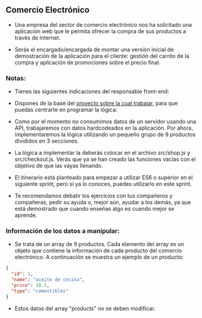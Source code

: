 ## Comercio Electrónico

* Una empresa del sector de comercio electrónico nos ha solicitado una aplicación web que le permita ofrecer la compra de sus productos a través de internet.

* Serás el encargado/encargada de montar una versión inicial de demostración de la aplicación para el cliente: gestión del carrito de la compra y aplicación de promociones sobre el precio final.

### Notas:

* Tienes las siguientes indicaciones del responsable front-end:

- Dispones de la base del <a href = "github.com/IT-Academy-BCN/starter-code-frontend-shop">proyecto sobre la cual trabajar</a>, para que puedas centrarte en programar la lógica:

- Como por el momento no consumimos datos de un servidor usando una API, trabajaremos con datos hardcodeados en la aplicación. Por ahora, implementaremos la lógica utilizando un pequeño grupo de 9 productos divididos en 3 secciones.

- La lógica a implementar la deberás colocar en el archivo src/shop.js y src/checkout.js. Verás que ya se han creado las funciones vacías con el objetivo de que las vayas llenando.

- El itinerario está planteado para empezar a utilizar ES6 o superior en el siguiente sprint, pero si ya lo conoces, puedes utilizarlo en este sprint.

- Te recomendamos debatir los ejercicios con tus compañeros y compañeras, pedir su ayuda o, mejor aún, ayudar a los demás, ya que está demostrado que cuando enseñas algo es cuando mejor se aprende.

### Información de los datos a manipular:

* Se trata de un array de 9 productos. Cada elemento del array es un objeto que contiene la información de cada producto del comercio electrónico. A continuación se muestra un ejemplo de un producto:

```json
{
  "id": 1,
  "name": "aceite de cocina",
  "price": 10.5,
  "type": "comestibles"
}
```

* Estos datos del array "products" no se deben modificar.
